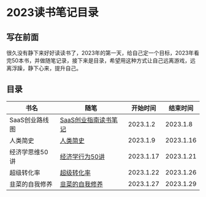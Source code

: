 # 2023读书笔记目录

## 写在前面

很久没有静下来好好读读书了，2023年的第一天，给自己定一个目标，2023年看完50本书，并做随笔记录，接下来是目录，希望用这种方式让自己远离游戏，远离浮躁，静下心来，提升自己。

## 目录

| 书名        | 随笔                             | 开始时间      | 结束时间      |
|-----------|--------------------------------|-----------|-----------|
| SaaS创业路线图 | [SaaS创业指南读书笔记](./SaaS创业路线图.md) | 2023.1.2  | 2023.1.8  |
| 人类简史      | [人类简史](./人类简史.md)              | 2023.1.9  | 2023.1.16 |
| 经济学思维50讲  | [经济学行为50讲](./经济学行为50讲.md)      | 2023.1.17 | 2023.1.21 |
| 超级转化率     | [超级转化率](./超级转化率.md)            | 2023.1.22 | 2023.1.26 |
| 韭菜的自我修养   | [韭菜的自我修养](./韭菜的自我修养.md)        | 2023.1.27 | 2023.1.29 |




